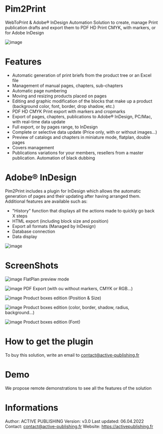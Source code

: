 # Pim2Print
WebToPrint & Adobe® InDesign Automation Solution to create, manage Print publication drafts and export them to PDF HD Print CMYK, with markers, or for Adobe InDesign

![image](https://user-images.githubusercontent.com/26277574/161496098-998f9121-3d52-4149-b811-f1f444d33cf2.png)

# Features
- Automatic generation of print briefs from the product tree or an Excel file
- Management of manual pages, chapters, sub-chapters
- Automatic page numbering
- Moving and resizing products placed on pages
- Editing and graphic modification of the blocks that make up a product (background color, font, border, drop shadow, etc.)
- PDF HD CMYK Print export with markers and cropmarks
- Export of pages, chapters, publications to Adobe® InDesign, PC/Mac, with real-time data update
- Full export, or by pages range, to InDesign
- Complete or selective data update (Price only, with or without images...)
- Preview of catalogs and chapters in miniature mode, flatplan, double pages
- Covers management
- Publications variations for your members, resellers from a master publication. Automation of black dubbing

# Adobe® InDesign
Pim2Print includes a plugin for InDesign which allows the automatic generation of pages and their updating after having arranged them.
Additional features are available such as:
- "History" function that displays all the actions made to quickly go back X steps
- HTML export (including block size and position)
- Export all formats (Managed by InDesign)
- Database connection
- Data display

![image](https://user-images.githubusercontent.com/26277574/161521236-71b35650-9335-4d36-a2f4-902e0d1dc519.png)

# ScreenShots
![image](https://user-images.githubusercontent.com/26277574/161522160-6e1baf6d-892d-401d-a008-a82e29f0714c.png)
FlatPlan preview mode

![image](https://user-images.githubusercontent.com/26277574/161523675-706dae80-f6a5-4634-9ec0-912ba9978476.png)
PDF Export (with ou without markers, CMYK or RGB...)

![image](https://user-images.githubusercontent.com/26277574/161524004-295ebbba-ad4d-42e2-93ed-9151bc2a0ebd.png)
Product boxes edition (Position & Size)

![image](https://user-images.githubusercontent.com/26277574/161524459-4165ced3-b15a-41bf-a2d0-5cf0223bd7c5.png)
Product boxes edition (color, border, shadow, radius, background...)

![image](https://user-images.githubusercontent.com/26277574/161524779-5538b25f-d0a5-46ec-b613-84383083cb85.png)
Product boxes edition (Font)

# How to get the plugin
To buy this solution, write an email to contact@active-publishing.fr

# Demo
We propose remote demonstrations to see all the features of the solution

# Informations
Author: ACTIVE PUBLISHING
Version: v3.0
Last updated: 06.04.2022
Contact: contact@active-publishing.fr
Website: https://activepublishing.fr
